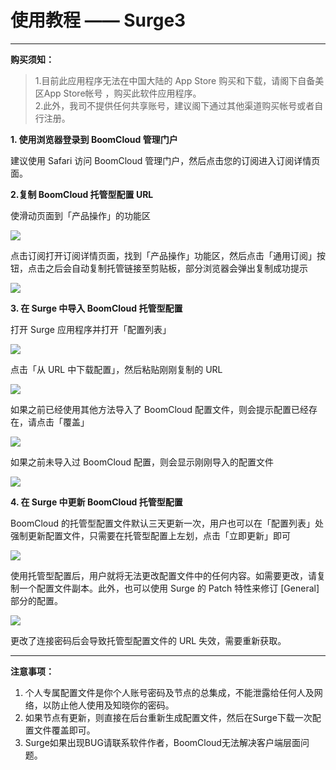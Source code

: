 # 使用教程 —— Surge3

---

 **购买须知：**

>1.目前此应用程序无法在中国大陆的 App Store 购买和下载，请阁下自备美区App Store帐号 ，购买此软件应用程序。  
2.此外，我司不提供任何共享账号，建议阁下通过其他渠道购买帐号或者自行注册。

**1. 使用浏览器登录到 BoomCloud 管理门户**

建议使用 Safari 访问 BoomCloud 管理门户，然后点击您的订阅进入订阅详情页面。

**2.复制 BoomCloud 托管型配置 URL**

使滑动页面到「产品操作」的功能区

![](../img/win/01.png)

点击订阅打开订阅详情页面，找到「产品操作」功能区，然后点击「通用订阅」按钮，点击之后会自动复制托管链接至剪贴板，部分浏览器会弹出复制成功提示

![](../img/win/surge01.png)

**3. 在 Surge 中导入 BoomCloud 托管型配置**

打开 Surge 应用程序并打开「配置列表」

![](../img/ios/surge02.png)

点击「从 URL 中下载配置」，然后粘贴刚刚复制的 URL

![](../img/ios/surge03.png)

如果之前已经使用其他方法导入了 BoomCloud 配置文件，则会提示配置已经存在，请点击「覆盖」

![](../img/ios/surge04.png)

如果之前未导入过 BoomCloud 配置，则会显示刚刚导入的配置文件

![](../img/ios/surge02.png)

**4. 在 Surge 中更新 BoomCloud 托管型配置**

BoomCloud 的托管型配置文件默认三天更新一次，用户也可以在「配置列表」处强制更新配置文件，只需要在托管型配置上左划，点击「立即更新」即可

![](../img/ios/surge05.png)

使用托管型配置后，用户就将无法更改配置文件中的任何内容。如需要更改，请复制一个配置文件副本。此外，也可以使用 Surge 的 Patch 特性来修订 [General] 部分的配置。

![](../img/ios/surge03.png)

更改了连接密码后会导致托管型配置文件的 URL 失效，需要重新获取。

- - - 

**注意事项：**

1. 个人专属配置文件是你个人账号密码及节点的总集成，不能泄露给任何人及网络，以防止他人使用及知晓你的密码。    
2. 如果节点有更新，则直接在后台重新生成配置文件，然后在Surge下载一次配置文件覆盖即可。    
3. Surge如果出现BUG请联系软件作者，BoomCloud无法解决客户端层面问题。    




